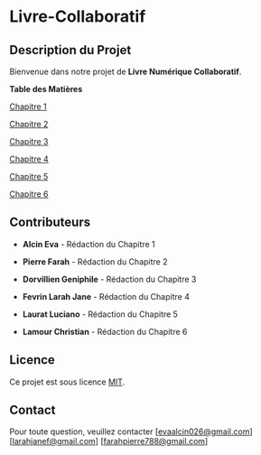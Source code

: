 # Livre-Collaboratif

## **Description du Projet**

Bienvenue dans notre projet de **Livre Numérique Collaboratif**.

**Table des Matières**

 [Chapitre 1](histoire.md)

 [Chapitre 2 ](histoire.md)

 [Chapitre 3](chapitre-3.histoire.md)

 [Chapitre 4](chapitre-4.histoire.md)

 [Chapitre 5 ](chapitre-5.histoire.md)

 [Chapitre 6](chapitre-6.histoire.md)

## **Contributeurs**

- **Alcin Eva** - Rédaction du Chapitre 1

- **Pierre Farah** - Rédaction du Chapitre 2

- **Dorvillien Geniphile** - Rédaction du Chapitre 3

 - **Fevrin Larah Jane** - Rédaction du Chapitre 4

- **Laurat Luciano** - Rédaction du Chapitre 5

- **Lamour Christian** - Rédaction du Chapitre 6

## **Licence**
Ce projet est sous licence [MIT](LICENSE).

## **Contact**
Pour toute question, veuillez contacter [evaalcin026@gmail.com] [larahjanef@gmail.com] [farahpierre788@gmail.com]
